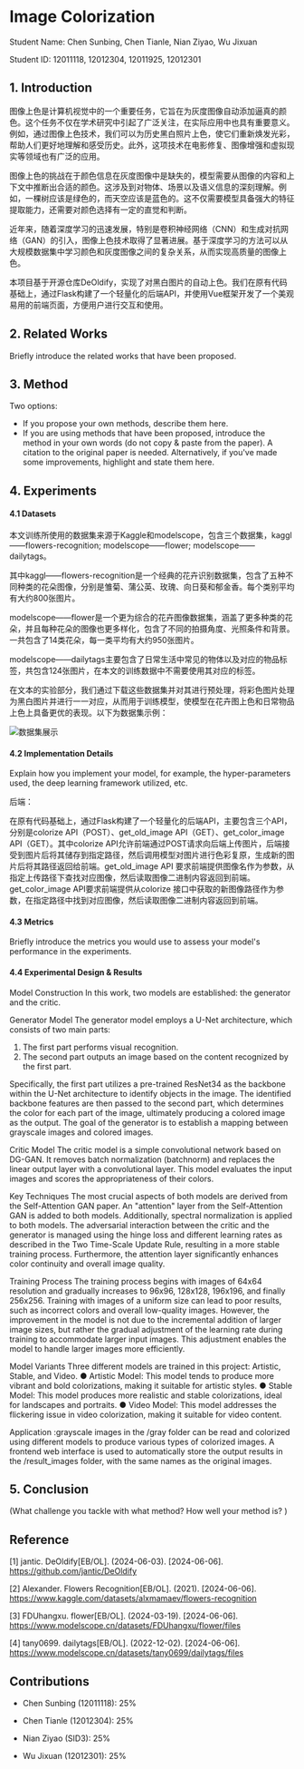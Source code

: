 # Image Colorization
Student Name: Chen Sunbing, Chen Tianle, Nian Ziyao, Wu Jixuan

Student ID: 12011118, 12012304, 12011925, 12012301 

## 1. Introduction
图像上色是计算机视觉中的一个重要任务，它旨在为灰度图像自动添加逼真的颜色。这个任务不仅在学术研究中引起了广泛关注，在实际应用中也具有重要意义。例如，通过图像上色技术，我们可以为历史黑白照片上色，使它们重新焕发光彩，帮助人们更好地理解和感受历史。此外，这项技术在电影修复、图像增强和虚拟现实等领域也有广泛的应用。

图像上色的挑战在于颜色信息在灰度图像中是缺失的，模型需要从图像的内容和上下文中推断出合适的颜色。这涉及到对物体、场景以及语义信息的深刻理解。例如，一棵树应该是绿色的，而天空应该是蓝色的。这不仅需要模型具备强大的特征提取能力，还需要对颜色选择有一定的直觉和判断。

近年来，随着深度学习的迅速发展，特别是卷积神经网络（CNN）和生成对抗网络（GAN）的引入，图像上色技术取得了显著进展。基于深度学习的方法可以从大规模数据集中学习颜色和灰度图像之间的复杂关系，从而实现高质量的图像上色。

本项目基于开源仓库DeOldify，实现了对黑白图片的自动上色。我们在原有代码基础上，通过Flask构建了一个轻量化的后端API，并使用Vue框架开发了一个美观易用的前端页面，方便用户进行交互和使用。


## 2. Related Works

Briefly introduce the related works that have been proposed.


## 3. Method

Two options:

-   If you propose your own methods, describe them here.
-   If you are using methods that have been proposed, introduce the method in your own words (do not copy & paste from the paper). A citation to the original paper is needed. Alternatively, if you've made some improvements, highlight and state them here.

## 4. Experiments

#### 4.1 Datasets

本文训练所使用的数据集来源于Kaggle和modelscope，包含三个数据集，kaggl——flowers-recognition; modelscope——flower; modelscope——dailytags。

其中kaggl——flowers-recognition是一个经典的花卉识别数据集，包含了五种不同种类的花朵图像，分别是雏菊、蒲公英、玫瑰、向日葵和郁金香。每个类别平均有大约800张图片。

modelscope——flower是一个更为综合的花卉图像数据集，涵盖了更多种类的花朵，并且每种花朵的图像也更多样化，包含了不同的拍摄角度、光照条件和背景。一共包含了14类花朵，每一类平均有大约950张图片。

 modelscope——dailytags主要包含了日常生活中常见的物体以及对应的物品标签，共包含124张图片，在本文的训练数据中不需要使用其对应的标签。

在文本的实验部分，我们通过下载这些数据集并对其进行预处理，将彩色图片处理为黑白图片并进行一一对应，从而用于训练模型，使模型在花卉图上色和日常物品上色上具备更优的表现。以下为数据集示例：

![数据集展示](res/%E6%95%B0%E6%8D%AE%E9%9B%86%E5%B1%95%E7%A4%BA.png)


#### 4.2 Implementation Details

Explain how you implement your model, for example, the hyper-parameters used, the deep learning framework utilized, etc.

后端：

在原有代码基础上，通过Flask构建了一个轻量化的后端API，主要包含三个API，分别是colorize API（POST）、get_old_image API（GET）、get_color_image API（GET）。其中colorize API允许前端通过POST请求向后端上传图片，后端接受到图片后将其储存到指定路径，然后调用模型对图片进行色彩复原，生成新的图片后将其路径返回给前端。get_old_image API 要求前端提供图像名作为参数，从指定上传路径下查找对应图像，然后读取图像二进制内容返回到前端。get_color_image API要求前端提供从colorize 接口中获取的新图像路径作为参数，在指定路径中找到对应图像，然后读取图像二进制内容返回到前端。


#### 4.3 Metrics

Briefly introduce the metrics you would use to assess your model's performance in the experiments.


#### 4.4 Experimental Design & Results

Model Construction
In this work, two models are established: the generator and the critic.

Generator Model
The generator model employs a U-Net architecture, which consists of two main parts:
1. The first part performs visual recognition.
2. The second part outputs an image based on the content recognized by the first part.
   
Specifically, the first part utilizes a pre-trained ResNet34 as the backbone within the U-Net architecture to identify objects in the image. The identified backbone features are then passed to the second part, which determines the color for each part of the image, ultimately producing a colored image as the output. The goal of the generator is to establish a mapping between grayscale images and colored images.

Critic Model
The critic model is a simple convolutional network based on DG-GAN. It removes batch normalization (batchnorm) and replaces the linear output layer with a convolutional layer. This model evaluates the input images and scores the appropriateness of their colors.

Key Techniques
The most crucial aspects of both models are derived from the Self-Attention GAN paper. An "attention" layer from the Self-Attention GAN is added to both models. Additionally, spectral normalization is applied to both models. The adversarial interaction between the critic and the generator is managed using the hinge loss and different learning rates as described in the Two Time-Scale Update Rule, resulting in a more stable training process. Furthermore, the attention layer significantly enhances color continuity and overall image quality.

Training Process
The training process begins with images of 64x64 resolution and gradually increases to 96x96, 128x128, 196x196, and finally 256x256. Training with images of a uniform size can lead to poor results, such as incorrect colors and overall low-quality images. However, the improvement in the model is not due to the incremental addition of larger image sizes, but rather the gradual adjustment of the learning rate during training to accommodate larger input images. This adjustment enables the model to handle larger images more efficiently.

Model Variants
Three different models are trained in this project: Artistic, Stable, and Video.
● Artistic Model: This model tends to produce more vibrant and bold colorizations, making it suitable for artistic styles.
● Stable Model: This model produces more realistic and stable colorizations, ideal for landscapes and portraits.
● Video Model: This model addresses the flickering issue in video colorization, making it suitable for video content.

Application :grayscale images in the /gray folder can be read and colorized using different models to produce various types of colorized images. A frontend web interface is used to automatically store the output results in the /result_images folder, with the same names as the original images.


## 5. Conclusion

(What challenge you tackle with what method? How well your method is? )



## Reference
[1] jantic. DeOldify[EB/OL]. (2024-06-03). [2024-06-06]. https://github.com/jantic/DeOldify

[2] Alexander. Flowers Recognition[EB/OL]. (2021). [2024-06-06]. https://www.kaggle.com/datasets/alxmamaev/flowers-recognition

[3] FDUhangxu. flower[EB/OL]. (2024-03-19). [2024-06-06]. https://www.modelscope.cn/datasets/FDUhangxu/flower/files

[4] tany0699. dailytags[EB/OL]. (2022-12-02). [2024-06-06]. https://www.modelscope.cn/datasets/tany0699/dailytags/files



## Contributions

-   Chen Sunbing (12011118): 25%

-   Chen Tianle (12012304): 25%

-   Nian Ziyao (SID3): 25%

-   Wu Jixuan (12012301): 25%

    
